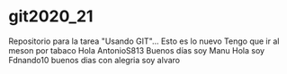 # git2020_21
Repositorio para la tarea "Usando GIT"...
Esto es lo nuevo
Tengo que ir al meson por tabaco
Hola  AntonioS813
Buenos días soy Manu
Hola soy Fdnando10
buenos dias con alegria soy alvaro
